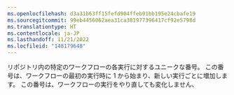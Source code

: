 ```yaml
---
ms.openlocfilehash: d3a31b63ff15fefd904ffeb91bb195e24cbafe19
ms.sourcegitcommit: 99eb4456062aea31ca381977396417cf92e5798d
ms.translationtype: HT
ms.contentlocale: ja-JP
ms.lasthandoff: 11/21/2022
ms.locfileid: "148179648"
---
```

リポジトリ内の特定のワークフローの各実行に対するユニークな番号。 この番号は、ワークフローの最初の実行時に 1 から始まり、新しい実行ごとに増加します。 この番号は、ワークフローの実行をやり直しても変化しません、